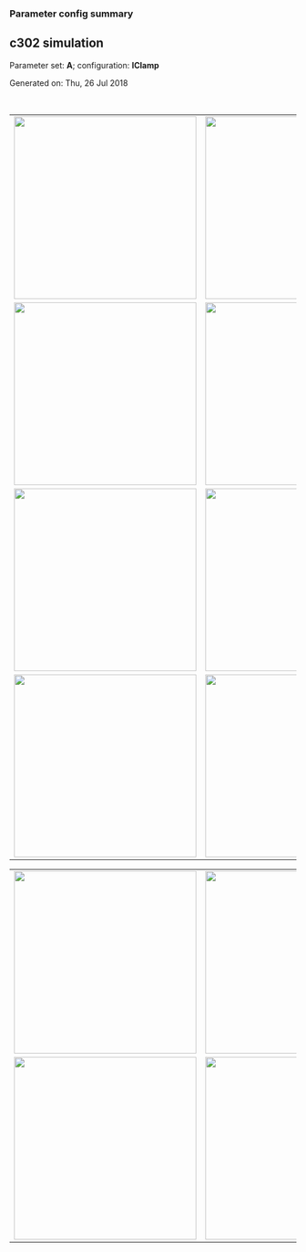 ### Parameter config summary 
<h2>c302 simulation</h2>
<p>Parameter set: <b>A</b>; configuration: <b>IClamp</b></p>
<p>Generated on: Thu, 26 Jul 2018</p><br/>
<table>

<tr>
  <td><a href="images/neurons_A_IClamp.png"><img alt=" " src="images/neurons_A_IClamp.png" height="320"/></a></td>
  <td><a href="images/traces_neuron_IClamp_A.png"><img alt=" " src="images/traces_neuron_IClamp_A.png" height="320"/></a></td>
</tr>

<tr>
  <td><a href="images/neuron_activity_A_IClamp.png"><img alt=" " src="images/neuron_activity_A_IClamp.png" height="320"/></a></td>
  <td><a href="images/traces_neuron_activity_IClamp_A.png"><img alt=" " src="images/traces_neuron_activity_IClamp_A.png" height="320"/></a></td>
</tr>

<tr>
  <td><a href="images/muscles_A_IClamp.png"><img alt=" " src="images/muscles_A_IClamp.png" height="320"/></a></td>
  <td><a href="images/traces_muscles_IClamp_A.png"><img alt=" " src="images/traces_muscles_IClamp_A.png" height="320"/></a></td>
</tr>

<tr>
  <td><a href="images/muscle_activity_A_IClamp.png"><img alt=" " src="images/muscle_activity_A_IClamp.png" height="320"/></a></td>
  <td><a href="images/traces_muscles_activity_IClamp_A.png"><img alt=" " src="images/traces_muscles_activity_IClamp_A.png" height="320"/></a></td>
</tr>
</table>
<table>

<tr><td><a href="images/c302_A_IClamp_exc_to_neurons.png"><img alt=" " src="images/c302_A_IClamp_exc_to_neurons.png" height="320"/></a></td>

  <td><a href="images/c302_A_IClamp_inh_to_neurons.png"><img alt=" " src="images/c302_A_IClamp_inh_to_neurons.png" height="320"/></a></td>

  <td><a href="images/c302_A_IClamp_elec_neurons_neurons.png"><img alt=" " src="images/c302_A_IClamp_elec_neurons_neurons.png" height="320"/></a></td></tr>

<tr><td><a href="images/c302_A_IClamp_exc_to_muscles.png"><img alt=" " src="images/c302_A_IClamp_exc_to_muscles.png" height="320"/></a></td>

  <td><a href="images/c302_A_IClamp_inh_to_muscles.png"><img alt=" " src="images/c302_A_IClamp_inh_to_muscles.png" height="320"/></a></td></tr>
</table>
